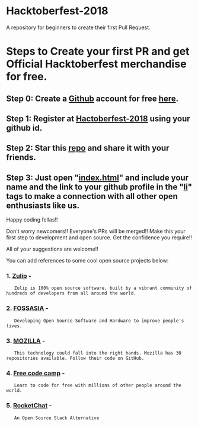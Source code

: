 # Hacktoberfest-2018
A repository for beginners to create their first Pull Request. 

# Steps to Create your first PR and get Official Hacktoberfest merchandise for free.
## Step 0: Create a [Github](https://github.com/) account for free [here](https://github.com/).
## Step 1: Register at [Hactoberfest-2018](https://hacktoberfest.digitalocean.com/) using your github id.
## Step 2: Star this [repo](https://github.com/abhilashk433/Hacktoberfest-2018) and share it with your friends.
## Step 3: Just open "[index.html](https://github.com/abhilashk433/Hacktoberfest-2018/blob/master/index.html)" and include your name and the link to your github profile in the "[li](https://github.com/abhilashk433/Hacktoberfest-2018/blob/master/index.html)" tags to make a connection with all other open enthusiasts like us.

Happy coding fellas!!

Don't worry newcomers!! Everyone's PRs will be merged!! Make this your first step to development and open source. Get the confidence you require!!

All of your suggestions are welcome!!

You can add references to some cool open source projects below:
### 1. [Zulip](https://github.com/zulip) -
       Zulip is 100% open source software, built by a vibrant community of hundreds of developers from all around the world.
### 2. [FOSSASIA](https://github.com/fossasia) -
       Developing Open Source Software and Hardware to improve people's lives.
### 3. [MOZILLA](https://github.com/mozilla) -
       This technology could fall into the right hands. Mozilla has 30 repositories available. Follow their code on GitHub.
### 4. [Free code camp](https://github.com/freeCodeCamp/freeCodeCamp) -
       Learn to code for free with millions of other people around the world.
### 5. [RocketChat](https://rocket.chat/) -
       An Open Source Slack Alternative


